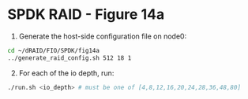 # SPDK RAID - Figure 14a

1. Generate the host-side configuration file on node0:
```Bash
cd ~/dRAID/FIO/SPDK/fig14a
../generate_raid_config.sh 512 18 1
```

2. For each of the io depth, run:
```Bash
./run.sh <io_depth> # must be one of [4,8,12,16,20,24,28,36,48,80]
```